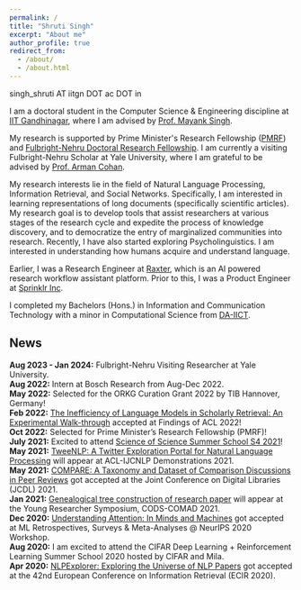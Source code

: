 ```yaml
---
permalink: /
title: "Shruti Singh"
excerpt: "About me"
author_profile: true
redirect_from: 
  - /about/
  - /about.html
---
```


singh_shruti AT iitgn DOT ac DOT in

I am a doctoral student in the Computer Science & Engineering discipline at <a href="https://www.iitgn.ac.in/" target="_blank" rel="noopener noreferrer">IIT Gandhinagar</a>, where I am advised by <a href="https://mayank4490.github.io/" target="_blank" rel="noopener noreferrer">Prof. Mayank Singh</a>.  

My research is supported by Prime Minister's Research Fellowship (<a href="https://www.pmrf.in/" target="_blank" rel="noopener noreferrer">PMRF</a>) and <a href="https://www.usief.org.in/index.aspx" target="_blank" rel="noopener noreferrer">Fulbright-Nehru Doctoral Research Fellowship</a>. I am currently a visiting Fulbright-Nehru Scholar at Yale University, where I am grateful to be advised by <a href="https://armancohan.com/" target="_blank" rel="noopener noreferrer">Prof. Arman Cohan</a>.  

My research interests lie in the field of Natural Language Processing, Information Retrieval, and Social Networks. Specifically, I am interested in learning representations of long documents (specifically scientific articles). My research goal is to develop tools that assist researchers at various stages of the research cycle and expedite the process of knowledge discovery, and to democratize the entry of marginalized communities into research. Recently, I have also started exploring Psycholinguistics. I am interested in understanding how humans acquire and understand language.

Earlier, I was a Research Engineer at <a href="https://raxter.io" target="_blank" rel="noopener noreferrer">Raxter</a>, which is an AI powered research workflow assistant platform. Prior to this, I was a Product Engineer at <a href="https://www.sprinklr.com/" target="_blank" rel="noopener noreferrer">Sprinklr Inc</a>.

I completed my Bachelors (Hons.) in Information and Communication Technology with a minor in Computational Science from <a href="https://www.daiict.ac.in/" target="_blank" rel="noopener noreferrer">DA-IICT</a>.


## News
**Aug 2023 - Jan 2024:** Fulbright-Nehru Visiting Researcher at Yale University.  
**Aug 2022:** Intern at Bosch Research from Aug-Dec 2022.  
**May 2022:** Selected for the ORKG Curation Grant 2022 by TIB Hannover, Germany!  
**Feb 2022:** <a href="https://aclanthology.org/2022.findings-acl.249/" target="_blank" rel="noopener noreferrer">The Inefficiency of Language Models in Scholarly Retrieval: An Experimental Walk-through</a> accepted at Findings of ACL 2022!  
**Oct 2022:** Selected for Prime Minister’s Research Fellowship (PMRF)!  
**July 2021:** Excited to attend <a href="https://s4.scienceofscience.org/" target="_blank" rel="noopener noreferrer">Science of Science Summer School S4 2021</a>!  
**May 2021:** <a href="https://aclanthology.org/2021.acl-demo.32/" target="_blank" rel="noopener noreferrer">TweeNLP: A Twitter Exploration Portal for Natural Language Processing</a> will appear at ACL-IJCNLP Demonstrations 2021.  
**May 2021:** <a href="https://ieeexplore.ieee.org/document/9651878" target="_blank" rel="noopener noreferrer">COMPARE: A  Taxonomy and Dataset of Comparison Discussions in Peer Reviews</a> got accepted at the Joint Conference on Digital Libraries (JCDL) 2021.  
**Jan 2021:** <a href="https://dl.acm.org/doi/abs/10.1145/3430984.3431056" target="_blank" rel="noopener noreferrer">Genealogical tree construction of research paper</a> will appear at the Young Researcher Symposium, CODS-COMAD 2021.  
**Dec 2020:** <a href="https://ml-retrospectives.github.io/neurips2020/accepted_papers/index.html" target="_blank" rel="noopener noreferrer">Understanding Attention: In Minds and Machines</a> got accepted at ML Retrospectives, Surveys & Meta-Analyses @ NeurIPS 2020 Workshop.  
**Aug 2020:** I am excited to attend the CIFAR Deep Learning + Reinforcement Learning Summer School 2020 hosted by CIFAR and Mila.  
**Apr 2020:** <a href="http://lingo.iitgn.ac.in:5001/" target="_blank" rel="noopener noreferrer">NLPExplorer: Exploring the Universe of NLP Papers</a> got accepted at the 42nd European Conference on Information Retrieval (ECIR 2020).  

<!-- It's a magical world, Hobbes, ol' buddy. Let's go exploring! -->